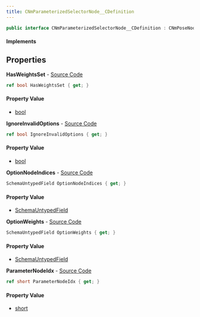 ```yaml
---
title: CNmParameterizedSelectorNode__CDefinition
---
```


```csharp
public interface CNmParameterizedSelectorNode__CDefinition : CNmPoseNode__CDefinition, CNmGraphNode__CDefinition, ISchemaClass<CNmGraphNode__CDefinition>, ISchemaClass<CNmPoseNode__CDefinition>, ISchemaClass<CNmParameterizedSelectorNode__CDefinition>, ISchemaField, ISchemaClass, INativeHandle
```

#### Implements

## Properties

**HasWeightsSet** - [Source Code](https://github.com/swiftly-solution/swiftlys2/blob/main/managed/src/SwiftlyS2.Generated/Schemas/Interfaces/CNmParameterizedSelectorNode__CDefinition.cs#L26)

```csharp
ref bool HasWeightsSet { get; }
```

#### Property Value

- [bool](https://learn.microsoft.com/dotnet/api/system.boolean)

**IgnoreInvalidOptions** - [Source Code](https://github.com/swiftly-solution/swiftlys2/blob/main/managed/src/SwiftlyS2.Generated/Schemas/Interfaces/CNmParameterizedSelectorNode__CDefinition.cs#L24)

```csharp
ref bool IgnoreInvalidOptions { get; }
```

#### Property Value

- [bool](https://learn.microsoft.com/dotnet/api/system.boolean)

**OptionNodeIndices** - [Source Code](https://github.com/swiftly-solution/swiftlys2/blob/main/managed/src/SwiftlyS2.Generated/Schemas/Interfaces/CNmParameterizedSelectorNode__CDefinition.cs#L17)

```csharp
SchemaUntypedField OptionNodeIndices { get; }
```

#### Property Value

- [SchemaUntypedField](/docs/api/shared/schemas/schemauntypedfield)

**OptionWeights** - [Source Code](https://github.com/swiftly-solution/swiftlys2/blob/main/managed/src/SwiftlyS2.Generated/Schemas/Interfaces/CNmParameterizedSelectorNode__CDefinition.cs#L20)

```csharp
SchemaUntypedField OptionWeights { get; }
```

#### Property Value

- [SchemaUntypedField](/docs/api/shared/schemas/schemauntypedfield)

**ParameterNodeIdx** - [Source Code](https://github.com/swiftly-solution/swiftlys2/blob/main/managed/src/SwiftlyS2.Generated/Schemas/Interfaces/CNmParameterizedSelectorNode__CDefinition.cs#L22)

```csharp
ref short ParameterNodeIdx { get; }
```

#### Property Value

- [short](https://learn.microsoft.com/dotnet/api/system.int16)

